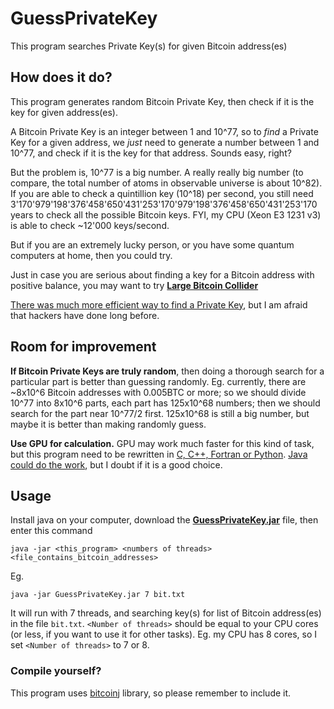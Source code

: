 # GuessPrivateKey
This program searches Private Key(s) for given Bitcoin address(es)

## How does it do?

This program generates random Bitcoin Private Key, then check if it is the key for given address(es).

A Bitcoin Private Key is an integer between 1 and 10^77, so to *find* a Private Key for a given address, we *just* need to generate a number between 1 and 10^77, and check if it is the key for that address. Sounds easy, right?

But the problem is, 10^77 is a big number. A really really big number (to compare, the total number of atoms in observable universe is about 10^82). If you are able to check a quintillion key (10^18) per second, you still need 3'170'979'198'376'458'650'431'253'170'979'198'376'458'650'431'253'170 years to check all the possible Bitcoin keys. FYI, my CPU (Xeon E3 1231 v3) is able to check ~12'000 keys/second.

But if you are an extremely lucky person, or you have some quantum computers at home, then you could try.

Just in case you are serious about finding a key for a Bitcoin address with positive balance, you may want to try **[Large Bitcoin Collider](https://lbc.cryptoguru.org/about)**

[There was much more efficient way to find a Private Key](https://www.deepdotweb.com/2017/06/09/bitcoin-brain-wallets-hackers-heaven/), but I am afraid that hackers have done long before.

## Room for improvement

**If Bitcoin Private Keys are truly random**, then doing a thorough search for a particular part is better than guessing randomly. Eg. currently, there are ~8x10^6 Bitcoin addresses with 0.005BTC or more; so we should divide 10^77 into 8x10^6 parts, each part has 125x10^68 numbers; then we should search for the part near 10^77/2 first. 125x10^68 is still a big number, but maybe it is better than making randomly guess.

**Use GPU for calculation.** GPU may work much faster for this kind of task, but this program need to be rewritten in [C, C++, Fortran or Python](https://developer.nvidia.com/how-to-cuda-c-cpp). [Java could do the work](http://www.jcuda.org/), but I doubt if it is a good choice.

## Usage

Install java on your computer, download the **[GuessPrivateKey.jar](https://github.com/scorta/GuessPrivateKey/releases/tag/0.1)** file, then enter this command

    java -jar <this_program> <numbers of threads> <file_contains_bitcoin_addresses>    
Eg.

    java -jar GuessPrivateKey.jar 7 bit.txt
It will run with 7 threads, and searching key(s) for list of Bitcoin address(es) in the file `bit.txt`. `<Number of threads>` should be equal to your CPU cores (or less, if you want to use it for other tasks). Eg. my CPU has 8 cores, so I set `<Number of threads>` to 7 or 8.

### Compile yourself?

This program uses [bitcoinj](https://bitcoinj.github.io/) library, so please remember to include it.
